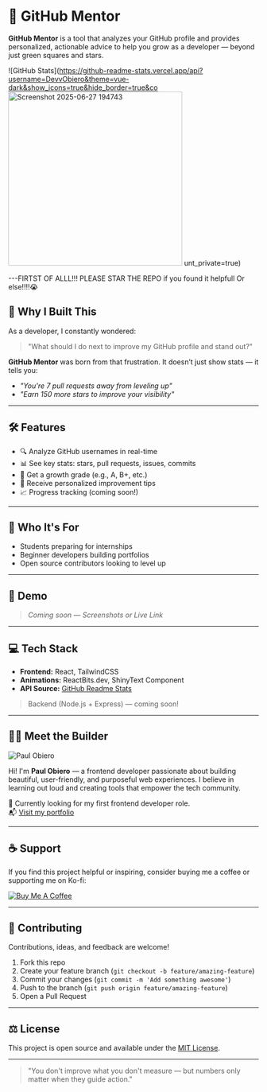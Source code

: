# 🚀 GitHub Mentor

**GitHub Mentor** is a tool that analyzes your GitHub profile and provides personalized, actionable advice to help you grow as a developer — beyond just green squares and stars.

![GitHub Stats](https://github-readme-stats.vercel.app/api?username=DevvObiero&theme=vue-dark&show_icons=true&hide_border=true&co<img width="350" alt="Screenshot 2025-06-27 194743" src="https://github.com/user-attachments/assets/538e1c2b-bf8f-4bf9-a452-cb7a4187c590" />
unt_private=true)

---FIRTST OF ALLL!!!
PLEASE STAR THE REPO if you found it helpfull Or else!!!!😭
## 🌟 Why I Built This

As a developer, I constantly wondered:  
> "What should I do next to improve my GitHub profile and stand out?"

**GitHub Mentor** was born from that frustration. It doesn’t just show stats — it tells you:
- _"You're 7 pull requests away from leveling up"_
- _"Earn 150 more stars to improve your visibility"_

---

## 🛠 Features

- 🔍 Analyze GitHub usernames in real-time
- 📊 See key stats: stars, pull requests, issues, commits
- 🎯 Get a growth grade (e.g., A, B+, etc.)
- 🧠 Receive personalized improvement tips
- 📈 Progress tracking (coming soon!)

---

## 👥 Who It's For

- Students preparing for internships
- Beginner developers building portfolios
- Open source contributors looking to level up

---

## 📸 Demo

> _Coming soon — Screenshots or Live Link_

---

## 💻 Tech Stack

- **Frontend:** React, TailwindCSS
- **Animations:** ReactBits.dev, ShinyText Component
- **API Source:** [GitHub Readme Stats](https://github.com/anuraghazra/github-readme-stats)

> Backend (Node.js + Express) — coming soon!

---

## 🧑‍💻 Meet the Builder

![Paul Obiero](https://storage.ko-fi.com/cdn/useruploads/cbe5eaa4-88c3-4bfc-9137-c5d20c5bafe9_e701eeca-e6da-4171-b394-3d62da6c5b76.png)

Hi! I'm **Paul Obiero** — a frontend developer passionate about building beautiful, user-friendly, and purposeful web experiences. I believe in learning out loud and creating tools that empower the tech community.

🎯 Currently looking for my first frontend developer role.  
📬 [Visit my portfolio](https://paulobiero.netlify.app)

---

## ☕ Support

If you find this project helpful or inspiring, consider buying me a coffee or supporting me on Ko-fi:

[![Buy Me A Coffee](https://cdn.buymeacoffee.com/buttons/v2/default-yellow.png)](https://ko-fi.com/devvobiero)

---

## 🤝 Contributing

Contributions, ideas, and feedback are welcome!

1. Fork this repo
2. Create your feature branch (`git checkout -b feature/amazing-feature`)
3. Commit your changes (`git commit -m 'Add something awesome'`)
4. Push to the branch (`git push origin feature/amazing-feature`)
5. Open a Pull Request

---

## ⚖️ License

This project is open source and available under the [MIT License](LICENSE).

---

> "You don't improve what you don't measure — but numbers only matter when they guide action."
